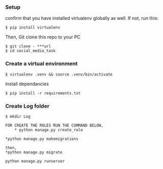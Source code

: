 ### Setup

confirm that you have installed virtualenv globally as well. If not, run this:

    $ pip install virtualenv

Then, Git clone this repo to your PC

    $ git clone - ***url
    $ cd social_media_task

### Create a virtual environment

    $ virtualenv .venv && source .venv/bin/activate
Install dependancies

    $ pip install -r requirements.txt


### Create Log folder   
    $ mkdir Log

<!-- CREATE ROLE -->
    FOR CREATE THE ROLES RUN THE COMMAND BELOW,
        * python manage.py create_role


<!-- MAKING MIGRATION -->
    *python manage.py makemigrations 

    then,
    *python manage.py migrate

<!-- RUN THE PROJECT -->
    python manage.py runserver


